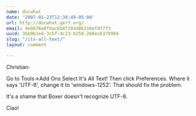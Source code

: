 ```yaml
---
name: docwhat
date: '2007-01-23T12:38:49-05:00'
url: http://docwhat.gerf.org/
email: 4e8076a0fdac6b8f284d8b316efdf7f3
uuid: 3bb0b1ed-3c5f-4c23-b250-260ec6379994
slug: "/its-all-text/"
layout: comment

---
```


Christian:

Go to Tools->Add Ons  Select It's All Text!  Then click Preferences.  Where it says 'UTF-8', change it to 'windows-1252'.  That should fix the problem.

It's a shame that Boxer doesn't recognize UTF-8.

Ciao!
